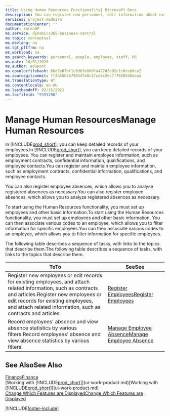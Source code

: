 ```yaml
---
title: Using Human Resources Functionality| Microsoft Docs
description: You can register new personnel, edit information about existing staff, and record and analyse absence.
services: project-madeira
documentationcenter: ''
author: SorenGP
ms.service: dynamics365-business-central
ms.topic: conceptual
ms.devlang: na
ms.tgt_pltfrm: na
ms.workload: na
ms.search.keywords: personnel, people, employee, staff, HR
ms.date: 10/01/2020
ms.author: edupont
ms.openlocfilehash: 6bd2e67bf1c8db5e80dfa427d2e92c1c0ceb0ce2
ms.sourcegitcommit: ff2b55b7e790447e0c1fcd5c2ec7f7610338ebaa
ms.translationtype: HT
ms.contentlocale: en-AU
ms.lasthandoff: 02/15/2021
ms.locfileid: "5393208"
---
```

# <a name="manage-human-resources"></a><span data-ttu-id="81c4e-103">Manage Human Resources</span><span class="sxs-lookup"><span data-stu-id="81c4e-103">Manage Human Resources</span></span>
<span data-ttu-id="81c4e-104">In [!INCLUDE[prod_short](includes/prod_short.md)], you can keep detailed records of your employees.</span><span class="sxs-lookup"><span data-stu-id="81c4e-104">In [!INCLUDE[prod_short](includes/prod_short.md)], you can keep detailed records of your employees.</span></span> <span data-ttu-id="81c4e-105">You can register and maintain employee information, such as employment contracts, confidential information, qualifications, and employee contacts.</span><span class="sxs-lookup"><span data-stu-id="81c4e-105">You can register and maintain employee information, such as employment contracts, confidential information, qualifications, and employee contacts.</span></span>

<span data-ttu-id="81c4e-106">You can also register employee absences, which allows you to analyse registered absences as necessary.</span><span class="sxs-lookup"><span data-stu-id="81c4e-106">You can also register employee absences, which allows you to analyze registered absences as necessary.</span></span>

<span data-ttu-id="81c4e-107">To start using the Human Resources functionality, you must set up employees and other basic information.</span><span class="sxs-lookup"><span data-stu-id="81c4e-107">To start using the Human Resources functionality, you must set up employees and other basic information.</span></span> <span data-ttu-id="81c4e-108">You can then associate various codes to an employee, which allows you to filter information for specific employees.</span><span class="sxs-lookup"><span data-stu-id="81c4e-108">You can then associate various codes to an employee, which allows you to filter information for specific employees.</span></span>

<span data-ttu-id="81c4e-109">The following table describes a sequence of tasks, with links to the topics that describe them.</span><span class="sxs-lookup"><span data-stu-id="81c4e-109">The following table describes a sequence of tasks, with links to the topics that describe them.</span></span>

| <span data-ttu-id="81c4e-110">To</span><span class="sxs-lookup"><span data-stu-id="81c4e-110">To</span></span> | <span data-ttu-id="81c4e-111">See</span><span class="sxs-lookup"><span data-stu-id="81c4e-111">See</span></span> |
| --- | --- |
| <span data-ttu-id="81c4e-112">Register new employees or edit records for existing employees, and attach related information, such as contracts and articles.</span><span class="sxs-lookup"><span data-stu-id="81c4e-112">Register new employees or edit records for existing employees, and attach related information, such as contracts and articles.</span></span> |[<span data-ttu-id="81c4e-113">Register Employees</span><span class="sxs-lookup"><span data-stu-id="81c4e-113">Register Employees</span></span>](hr-how-register-employees.md) |
| <span data-ttu-id="81c4e-114">Record employees' absence and view absence statistics by various filters.</span><span class="sxs-lookup"><span data-stu-id="81c4e-114">Record employees' absence and view absence statistics by various filters.</span></span> |[<span data-ttu-id="81c4e-115">Manage Employee Absence</span><span class="sxs-lookup"><span data-stu-id="81c4e-115">Manage Employee Absence</span></span>](hr-how-manage-absence.md) |

## <a name="see-also"></a><span data-ttu-id="81c4e-116">See Also</span><span class="sxs-lookup"><span data-stu-id="81c4e-116">See Also</span></span>
[<span data-ttu-id="81c4e-117">Finance</span><span class="sxs-lookup"><span data-stu-id="81c4e-117">Finance</span></span>](finance.md)  
<span data-ttu-id="81c4e-118">[Working with [!INCLUDE[prod_short](includes/prod_short.md)]](ui-work-product.md)</span><span class="sxs-lookup"><span data-stu-id="81c4e-118">[Working with [!INCLUDE[prod_short](includes/prod_short.md)]](ui-work-product.md)</span></span>  
[<span data-ttu-id="81c4e-119">Change Which Features are Displayed</span><span class="sxs-lookup"><span data-stu-id="81c4e-119">Change Which Features are Displayed</span></span>](ui-experiences.md)        


[!INCLUDE[footer-include](includes/footer-banner.md)]